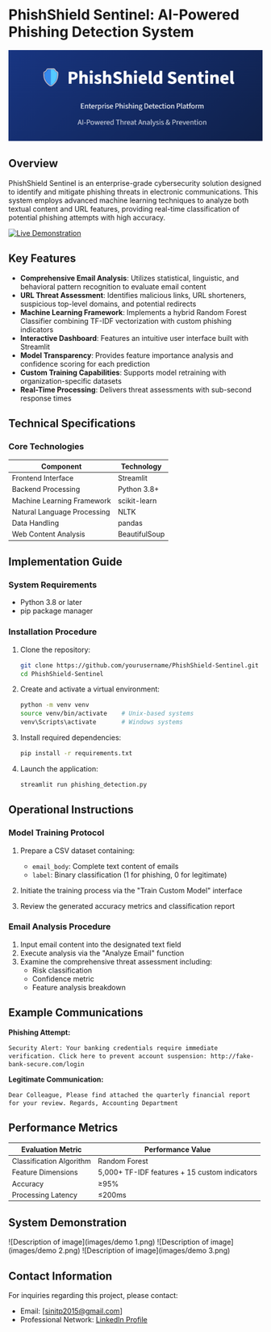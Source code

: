 

# PhishShield Sentinel: AI-Powered Phishing Detection System

![Description of image](images/screenshot.png)

## Overview

PhishShield Sentinel is an enterprise-grade cybersecurity solution designed to identify and mitigate phishing threats in electronic communications. This system employs advanced machine learning techniques to analyze both textual content and URL features, providing real-time classification of potential phishing attempts with high accuracy.

[![Live Demonstration](https://img.shields.io/badge/Demonstration-Streamlit_Application-blue)](https://ai-powered-phishing-detection-system-ples7i6bq2tzkaguiykzzt.streamlit.app/)

## Key Features

- **Comprehensive Email Analysis**: Utilizes statistical, linguistic, and behavioral pattern recognition to evaluate email content
- **URL Threat Assessment**: Identifies malicious links, URL shorteners, suspicious top-level domains, and potential redirects
- **Machine Learning Framework**: Implements a hybrid Random Forest Classifier combining TF-IDF vectorization with custom phishing indicators
- **Interactive Dashboard**: Features an intuitive user interface built with Streamlit
- **Model Transparency**: Provides feature importance analysis and confidence scoring for each prediction
- **Custom Training Capabilities**: Supports model retraining with organization-specific datasets
- **Real-Time Processing**: Delivers threat assessments with sub-second response times

## Technical Specifications

### Core Technologies

| Component | Technology |
|-----------|------------|
| Frontend Interface | Streamlit |
| Backend Processing | Python 3.8+ |
| Machine Learning Framework | scikit-learn |
| Natural Language Processing | NLTK |
| Data Handling | pandas |
| Web Content Analysis | BeautifulSoup |

## Implementation Guide

### System Requirements

- Python 3.8 or later
- pip package manager

### Installation Procedure

1. Clone the repository:
   ```bash
   git clone https://github.com/yourusername/PhishShield-Sentinel.git
   cd PhishShield-Sentinel
   ```

2. Create and activate a virtual environment:
   ```bash
   python -m venv venv
   source venv/bin/activate    # Unix-based systems
   venv\Scripts\activate       # Windows systems
   ```

3. Install required dependencies:
   ```bash
   pip install -r requirements.txt
   ```

4. Launch the application:
   ```bash
   streamlit run phishing_detection.py
   ```

## Operational Instructions

### Model Training Protocol

1. Prepare a CSV dataset containing:
   - `email_body`: Complete text content of emails
   - `label`: Binary classification (1 for phishing, 0 for legitimate)

2. Initiate the training process via the "Train Custom Model" interface

3. Review the generated accuracy metrics and classification report

### Email Analysis Procedure

1. Input email content into the designated text field
2. Execute analysis via the "Analyze Email" function
3. Examine the comprehensive threat assessment including:
   - Risk classification
   - Confidence metric
   - Feature analysis breakdown

## Example Communications

**Phishing Attempt:**
```
Security Alert: Your banking credentials require immediate verification. Click here to prevent account suspension: http://fake-bank-secure.com/login
```

**Legitimate Communication:**
```
Dear Colleague, Please find attached the quarterly financial report for your review. Regards, Accounting Department
```

## Performance Metrics

| Evaluation Metric | Performance Value |
|-------------------|-------------------|
| Classification Algorithm | Random Forest |
| Feature Dimensions | 5,000+ TF-IDF features + 15 custom indicators |
| Accuracy | ≥95% |
| Processing Latency | ≤200ms |

## System Demonstration

![Description of image](images/demo 1.png)
![Description of image](images/demo 2.png)
![Description of image](images/demo 3.png)

## Contact Information

For inquiries regarding this project, please contact:

- Email: [sinitp2015@gmail.com]
- Professional Network: [LinkedIn Profile](https://www.linkedin.com/in/sini-t-p-11846a169/)
